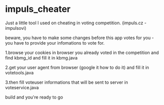 # impuls_cheater
Just a little tool I used on cheating in voting competition. (impuls.cz - impulsovi)

beware, you have to make some changes before this app votes for you - you have to provide your infomations to vote for.

1.browse your cookies in browser you already voted in the competition and find kbmg_id and fill it in kbmg.java

2.get your user agent from browser (google it how to do it) and fill it in votetools.java

3.then fill voteuser informations that will be sent to server in voteservice.java

build and you're ready to go

